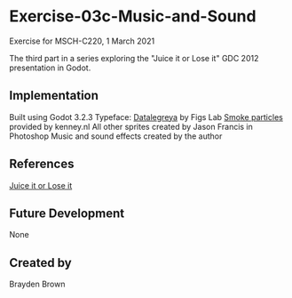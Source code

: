# Exercise-03c-Music-and-Sound
Exercise for MSCH-C220, 1 March 2021

The third part in a series exploring the "Juice it or Lose it" GDC 2012 presentation in Godot.

## Implementation
Built using Godot 3.2.3
Typeface: [Datalegreya](https://fontlibrary.org/en/font/datalegreya) by Figs Lab
[Smoke particles](https://kenney.nl/assets/smoke-particles) provided by kenney.nl
All other sprites created by Jason Francis in Photoshop
Music and sound effects created by the author

## References
[Juice it or Lose it](https://www.youtube.com/watch?v=Fy0aCDmgnxg)

## Future Development
None

## Created by 
Brayden Brown


